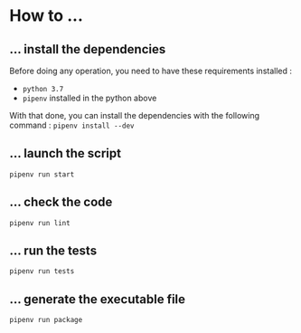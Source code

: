 <!-- TODO - Documenter tout -->

# How to ...

## ... install the dependencies

Before doing any operation, you need to have these requirements installed :

- `python 3.7`
- `pipenv` installed in the python above

With that done, you can install the dependencies with the following command :
`pipenv install --dev`

## ... launch the script

`pipenv run start`

## ... check the code

`pipenv run lint`

## ... run the tests

`pipenv run tests`

## ... generate the executable file

`pipenv run package`